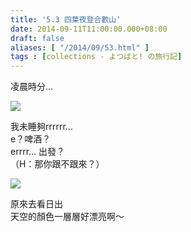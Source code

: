 ```yaml
---
title: '5.3 四葉夜登合歡山'
date: 2014-09-11T11:00:00.000+08:00
draft: false
aliases: [ "/2014/09/53.html" ]
tags : [collections - よつばと! の旅行記]
---
```


凌晨時分...  

[![](https://4.bp.blogspot.com/-HP1wGqvMiMo/XExSXG_6dJI/AAAAAAAAG30/Kf-HmfpCFOgXakPfhGqn4KLiATzQ5WFOACLcBGAs/s640/15156732812_9af6e2be86_z.jpg)](https://4.bp.blogspot.com/-HP1wGqvMiMo/XExSXG_6dJI/AAAAAAAAG30/Kf-HmfpCFOgXakPfhGqn4KLiATzQ5WFOACLcBGAs/s1600/15156732812_9af6e2be86_z.jpg)

我未睡夠rrrrrr...   
e？啤酒？  
errrr... 出發？  
（H：那你跟不跟來？）  

[![](https://1.bp.blogspot.com/-W3F9lf1exdQ/XExSbMeeuTI/AAAAAAAAG34/Ji9ENy_jTmEv2-AwbTf5SZTeMWq_izFSwCLcBGAs/s640/15154149511_f57db877ab_z.jpg)](https://1.bp.blogspot.com/-W3F9lf1exdQ/XExSbMeeuTI/AAAAAAAAG34/Ji9ENy_jTmEv2-AwbTf5SZTeMWq_izFSwCLcBGAs/s1600/15154149511_f57db877ab_z.jpg)

原來去看日出  
天空的顏色一層層好漂亮啊～